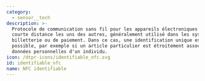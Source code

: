 ```yaml
---
category:
  - sensor__tech
description: >-
  Protocole de communication sans fil pour les appareils électroniques situés à
  courte distance les uns des autres, généralement utilisé dans les systémes de
  billetterie ou de paiement. Dans ce cas, une identification unique est
  possible, par exemple si un article particulier est étroitement associé aux
  données personnelles d'un individu.
icon: /dtpr-icons/identifiable_nfc.svg
id: identifiable_nfc
name: NFC identifiable
---
```


